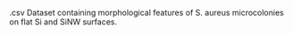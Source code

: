 .csv Dataset containing morphological features of S. aureus microcolonies on flat Si and SiNW surfaces.
